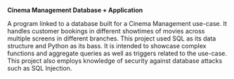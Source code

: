 **Cinema Management Database + Application**

A program linked to a database built for a Cinema Management use-case. It handles customer bookings in different showtimes of movies across multiple screens in different branches. This project used SQL as its data structure and Python as its bass. It is intended to showcase complex functions and aggregate queries as well as triggers related to the use-case. This project also employs knowledge of security against database attacks such as SQL Injection.
